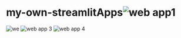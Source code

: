 # my-own-streamlitApps![web app1](https://user-images.githubusercontent.com/58475710/140723003-86a3eccc-275e-4926-b208-e68280beb314.PNG)
![we](https://user-images.githubusercontent.com/58475710/140723012-0360c524-37d2-4780-b0c9-eddb619c860e.PNG)
![web app 3](https://user-images.githubusercontent.com/58475710/140723021-e642fb34-cb3b-40db-94ff-8ae934b05c0f.PNG)
![web app 4](https://user-images.githubusercontent.com/58475710/140723036-20de9106-9455-4a54-b758-5170593b7ca6.PNG)
